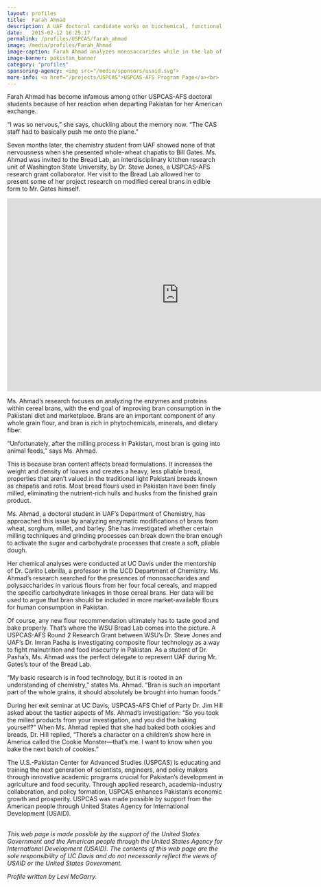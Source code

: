 ```yaml
---
layout: profiles
title:  Farah Ahmad
description: A UAF doctoral candidate works on biochemical, functional, and end-use perspectives of modified cereal brans.
date:   2015-02-12 16:25:17
permalink: /profiles/USPCAS/farah_ahmad
image: /media/profiles/Farah_Ahmad
image-caption: Farah Ahmad analyzes monosaccarides while in the lab of Dr. Carlito Lebrilla.
image-banner: pakistan_banner
category: "profiles"
sponsoring-agency: <img src="/media/sponsors/usaid.svg">
more-info: <a href="/projects/USPCAS">USPCAS-AFS Program Page</a><br>
---
```

Farah Ahmad has become infamous among other USPCAS-AFS doctoral students because of her reaction when departing Pakistan for her American exchange. <br>

“I was so nervous,” she says, chuckling about the memory now. “The CAS staff had to basically push me onto the plane.”<br>

Seven months later, the chemistry student from UAF showed none of that nervousness when she presented whole-wheat chapatis to Bill Gates. Ms. Ahmad was invited to the Bread Lab, an interdisciplinary kitchen research unit of Washington State University, by Dr. Steve Jones, a USPCAS-AFS research grant collaborator.  Her visit to the Bread Lab allowed her to present some of her project research on modified cereal brans in edible form to Mr. Gates himself. <br>

<iframe width="800" height="450" src="https://www.youtube.com/embed/mbhXJLCdXaU" frameborder="0" allowfullscreen></iframe>


Ms. Ahmad’s research focuses on analyzing the enzymes and proteins within cereal brans, with the end goal of improving bran consumption in the Pakistani diet and marketplace. Brans are an important component of any whole grain flour, and bran is rich in phytochemicals, minerals, and dietary fiber. <br>

“Unfortunately, after the milling process in Pakistan, most bran is going into animal feeds,” says Ms. Ahmad. <br>

This is because bran content affects bread formulations. It increases the weight and density of loaves and creates a heavy, less pliable bread, properties that aren’t valued in the traditional light Pakistani breads known as chapatis and rotis. Most bread flours used in Pakistan have been finely milled, eliminating the nutrient-rich hulls and husks from the finished grain product. <br>

Ms. Ahmad, a doctoral student in UAF’s Department of Chemistry, has approached this issue by analyzing enzymatic modifications of brans from wheat, sorghum, millet, and barley. She has investigated whether certain milling techniques and grinding processes can break down the bran enough to activate the sugar and carbohydrate processes that create a soft, pliable dough. <br>

Her chemical analyses were conducted at UC Davis under the mentorship of Dr. Carlito Lebrilla, a professor in the UCD Department of Chemistry. Ms. Ahmad’s research searched for the presences of monosaccharides and polysaccharides in various flours from her four focal cereals, and mapped the specific carbohydrate linkages in those cereal brans. Her data will be used to argue that bran should be included in more market-available flours for human consumption in Pakistan. <br>

Of course, any new flour recommendation ultimately has to taste good and bake properly. That’s where the WSU Bread Lab comes into the picture. A USPCAS-AFS Round 2 Research Grant between WSU’s Dr. Steve Jones and UAF’s Dr. Imran Pasha is investigating composite flour technology as a way to fight malnutrition and food insecurity in Pakistan. As a student of Dr. Pasha’s, Ms. Ahmad was the perfect delegate to represent UAF during Mr. Gates’s tour of the Bread Lab.<br>

“My basic research is in food technology, but it is rooted in an understanding of chemistry,” states Ms. Ahmad. “Bran is such an important part of the whole grains, it should absolutely be brought into human foods.”<br>

During her exit seminar at UC Davis, USPCAS-AFS Chief of Party Dr. Jim Hill asked about the tastier aspects of Ms. Ahmad’s investigation: “So you took the milled products from your investigation, and you did the baking yourself?” When Ms. Ahmad replied that she had baked both cookies and breads, Dr. Hill replied, “There’s a character on a children’s show here in America called the Cookie Monster—that’s me. I want to know when you bake the next batch of cookies.”<br>


The U.S.-Pakistan Center for Advanced Studies (USPCAS) is educating and training the next generation of scientists, engineers, and policy makers through innovative academic programs crucial for Pakistan’s development in agriculture and food security. Through applied research, academia-industry collaboration, and policy formation, USPCAS enhances Pakistan’s economic growth and prosperity. USPCAS was made possible by support from the American people through United States Agency for International Development (USAID). <br>
<br>

<i>This web page is made possible by the support of the United States Government and the American people through the United States Agency for International Development (USAID). The contents of this web page are the sole responsibility of UC Davis and do not necessarily reflect the views of USAID or the United States Government.</i><br>

<p><i>Profile written by Levi McGarry.</i></p>
